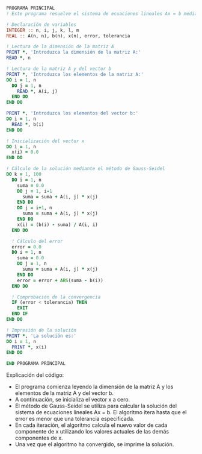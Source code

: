 ```fortran
PROGRAMA PRINCIPAL
! Este programa resuelve el sistema de ecuaciones lineales Ax = b mediante el método de Gauss-Seidel.

! Declaración de variables
INTEGER :: n, i, j, k, l, m
REAL :: A(n, n), b(n), x(n), error, tolerancia

! Lectura de la dimensión de la matriz A
PRINT *, 'Introduzca la dimensión de la matriz A:'
READ *, n

! Lectura de la matriz A y del vector b
PRINT *, 'Introduzca los elementos de la matriz A:'
DO i = 1, n
  DO j = 1, n
    READ *, A(i, j)
  END DO
END DO

PRINT *, 'Introduzca los elementos del vector b:'
DO i = 1, n
  READ *, b(i)
END DO

! Inicialización del vector x
DO i = 1, n
  x(i) = 0.0
END DO

! Cálculo de la solución mediante el método de Gauss-Seidel
DO k = 1, 100
  DO i = 1, n
    suma = 0.0
    DO j = 1, i-1
      suma = suma + A(i, j) * x(j)
    END DO
    DO j = i+1, n
      suma = suma + A(i, j) * x(j)
    END DO
    x(i) = (b(i) - suma) / A(i, i)
  END DO

  ! Cálculo del error
  error = 0.0
  DO i = 1, n
    suma = 0.0
    DO j = 1, n
      suma = suma + A(i, j) * x(j)
    END DO
    error = error + ABS(suma - b(i))
  END DO

  ! Comprobación de la convergencia
  IF (error < tolerancia) THEN
    EXIT
  END IF
END DO

! Impresión de la solución
PRINT *, 'La solución es:'
DO i = 1, n
  PRINT *, x(i)
END DO

END PROGRAMA PRINCIPAL
```

Explicación del código:

* El programa comienza leyendo la dimensión de la matriz A y los elementos de la matriz A y del vector b.
* A continuación, se inicializa el vector x a cero.
* El método de Gauss-Seidel se utiliza para calcular la solución del sistema de ecuaciones lineales Ax = b. El algoritmo itera hasta que el error es menor que una tolerancia especificada.
* En cada iteración, el algoritmo calcula el nuevo valor de cada componente de x utilizando los valores actuales de las demás componentes de x.
* Una vez que el algoritmo ha convergido, se imprime la solución.